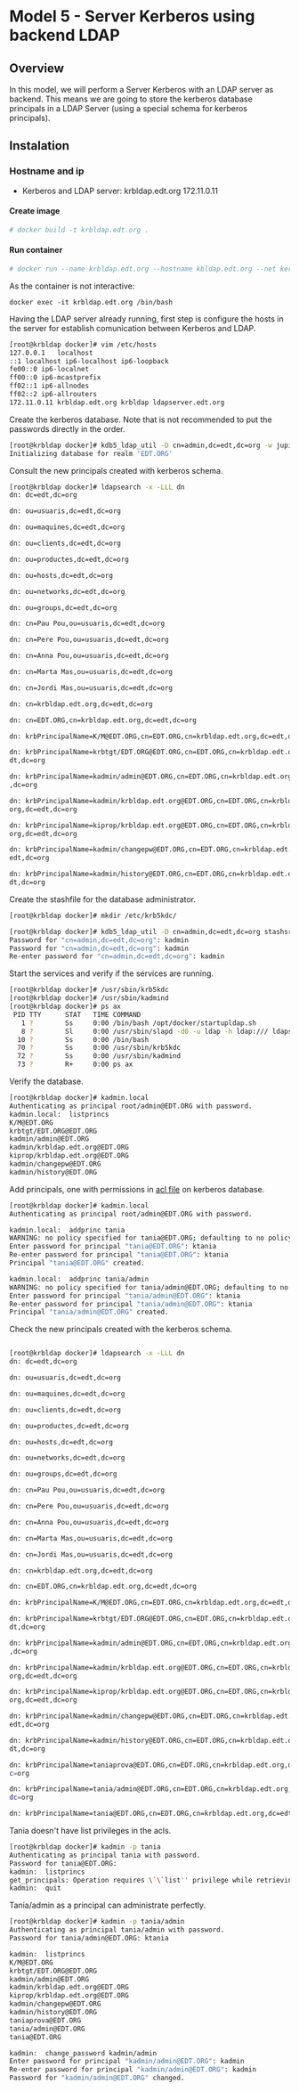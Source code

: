 # Model 5 - Server Kerberos using backend LDAP

## Overview

In this model, we will perform a Server Kerberos with an LDAP server as backend.
This means we are going to store the kerberos database principals in a LDAP Server (using a special schema for kerberos principals).


## Instalation

### Hostname and ip
- Kerberos and LDAP server: krbldap.edt.org 172.11.0.11

#### Create image

 ```bash
 # docker build -t krbldap.edt.org .
 ```
 
#### Run container
 ```bash
 # docker run --name krbldap.edt.org --hostname kbldap.edt.org --net kerberos --ip 172.11.0.11  --privileged -d krbldap.edt.org
 ```

As the container is not interactive:

    docker exec -it krbldap.edt.org /bin/bash


Having the LDAP server already running, first step is configure the hosts in the server for establish comunication between Kerberos and LDAP.

 ```bash
[root@krbldap docker]# vim /etc/hosts
127.0.0.1	localhost
::1	localhost ip6-localhost ip6-loopback
fe00::0	ip6-localnet
ff00::0	ip6-mcastprefix
ff02::1	ip6-allnodes
ff02::2	ip6-allrouters
172.11.0.11	krbldap.edt.org krbldap ldapserver.edt.org
 ```

Create the kerberos database.
Note that is not recommended to put the passwords directly in the order.

 ```bash
[root@krbldap docker]# kdb5_ldap_util -D cn=admin,dc=edt,dc=org -w jupiter create -subtrees dc=edt,dc=org -r EDT.ORG -s -P masterkey
Initializing database for realm 'EDT.ORG'
 ```

Consult the new principals created with kerberos schema.

 ```bash
[root@krbldap docker]# ldapsearch -x -LLL dn
dn: dc=edt,dc=org

dn: ou=usuaris,dc=edt,dc=org

dn: ou=maquines,dc=edt,dc=org

dn: ou=clients,dc=edt,dc=org

dn: ou=productes,dc=edt,dc=org

dn: ou=hosts,dc=edt,dc=org

dn: ou=networks,dc=edt,dc=org

dn: ou=groups,dc=edt,dc=org

dn: cn=Pau Pou,ou=usuaris,dc=edt,dc=org

dn: cn=Pere Pou,ou=usuaris,dc=edt,dc=org

dn: cn=Anna Pou,ou=usuaris,dc=edt,dc=org

dn: cn=Marta Mas,ou=usuaris,dc=edt,dc=org

dn: cn=Jordi Mas,ou=usuaris,dc=edt,dc=org

dn: cn=krbldap.edt.org,dc=edt,dc=org

dn: cn=EDT.ORG,cn=krbldap.edt.org,dc=edt,dc=org

dn: krbPrincipalName=K/M@EDT.ORG,cn=EDT.ORG,cn=krbldap.edt.org,dc=edt,dc=org

dn: krbPrincipalName=krbtgt/EDT.ORG@EDT.ORG,cn=EDT.ORG,cn=krbldap.edt.org,dc=e
 dt,dc=org

dn: krbPrincipalName=kadmin/admin@EDT.ORG,cn=EDT.ORG,cn=krbldap.edt.org,dc=edt
 ,dc=org

dn: krbPrincipalName=kadmin/krbldap.edt.org@EDT.ORG,cn=EDT.ORG,cn=krbldap.edt.
 org,dc=edt,dc=org

dn: krbPrincipalName=kiprop/krbldap.edt.org@EDT.ORG,cn=EDT.ORG,cn=krbldap.edt.
 org,dc=edt,dc=org

dn: krbPrincipalName=kadmin/changepw@EDT.ORG,cn=EDT.ORG,cn=krbldap.edt.org,dc=
 edt,dc=org

dn: krbPrincipalName=kadmin/history@EDT.ORG,cn=EDT.ORG,cn=krbldap.edt.org,dc=e
 dt,dc=org
 ```
 
Create the stashfile for the database administrator.

 ```bash
[root@krbldap docker]# mkdir /etc/krb5kdc/

[root@krbldap docker]# kdb5_ldap_util -D cn=admin,dc=edt,dc=org stashsrvpw -f /etc/krb5kdc/admin.stash cn=admin,dc=edt,dc=org
Password for "cn=admin,dc=edt,dc=org": kadmin
Password for "cn=admin,dc=edt,dc=org": kadmin
Re-enter password for "cn=admin,dc=edt,dc=org": kadmin

 ```

Start the services and verify if the services are running.
 ```bash
[root@krbldap docker]# /usr/sbin/krb5kdc
[root@krbldap docker]# /usr/sbin/kadmind 
[root@krbldap docker]# ps ax
  PID TTY      STAT   TIME COMMAND
    1 ?        Ss     0:00 /bin/bash /opt/docker/startupldap.sh
    8 ?        Sl     0:00 /usr/sbin/slapd -d0 -u ldap -h ldap:/// ldaps:/// ldapi:///
   10 ?        Ss     0:00 /bin/bash
   70 ?        Ss     0:00 /usr/sbin/krb5kdc
   72 ?        Ss     0:00 /usr/sbin/kadmind
   73 ?        R+     0:00 ps ax
 ```

Verify the database.
 ```bash
[root@krbldap docker]# kadmin.local
Authenticating as principal root/admin@EDT.ORG with password.
kadmin.local:  listprincs 
K/M@EDT.ORG
krbtgt/EDT.ORG@EDT.ORG
kadmin/admin@EDT.ORG
kadmin/krbldap.edt.org@EDT.ORG
kiprop/krbldap.edt.org@EDT.ORG
kadmin/changepw@EDT.ORG
kadmin/history@EDT.ORG
 ```

Add principals, one with permissions in [acl file](https://github.com/isx434324/kerberosproject/blob/master/backendLDAP/krbldap.edt.org/kadm5.acl) on kerberos database.

 ```bash
 [root@krbldap docker]# kadmin.local   
Authenticating as principal root/admin@EDT.ORG with password.

kadmin.local:  addprinc tania
WARNING: no policy specified for tania@EDT.ORG; defaulting to no policy
Enter password for principal "tania@EDT.ORG": ktania
Re-enter password for principal "tania@EDT.ORG": ktania
Principal "tania@EDT.ORG" created.

kadmin.local:  addprinc tania/admin
WARNING: no policy specified for tania/admin@EDT.ORG; defaulting to no policy
Enter password for principal "tania/admin@EDT.ORG": ktania
Re-enter password for principal "tania/admin@EDT.ORG": ktania
Principal "tania/admin@EDT.ORG" created.
 ```

Check the new principals created with the kerberos schema.

 ```bash
 
 [root@krbldap docker]# ldapsearch -x -LLL dn
dn: dc=edt,dc=org

dn: ou=usuaris,dc=edt,dc=org

dn: ou=maquines,dc=edt,dc=org

dn: ou=clients,dc=edt,dc=org

dn: ou=productes,dc=edt,dc=org

dn: ou=hosts,dc=edt,dc=org

dn: ou=networks,dc=edt,dc=org

dn: ou=groups,dc=edt,dc=org

dn: cn=Pau Pou,ou=usuaris,dc=edt,dc=org

dn: cn=Pere Pou,ou=usuaris,dc=edt,dc=org

dn: cn=Anna Pou,ou=usuaris,dc=edt,dc=org

dn: cn=Marta Mas,ou=usuaris,dc=edt,dc=org

dn: cn=Jordi Mas,ou=usuaris,dc=edt,dc=org

dn: cn=krbldap.edt.org,dc=edt,dc=org

dn: cn=EDT.ORG,cn=krbldap.edt.org,dc=edt,dc=org

dn: krbPrincipalName=K/M@EDT.ORG,cn=EDT.ORG,cn=krbldap.edt.org,dc=edt,dc=org

dn: krbPrincipalName=krbtgt/EDT.ORG@EDT.ORG,cn=EDT.ORG,cn=krbldap.edt.org,dc=e
 dt,dc=org

dn: krbPrincipalName=kadmin/admin@EDT.ORG,cn=EDT.ORG,cn=krbldap.edt.org,dc=edt
 ,dc=org

dn: krbPrincipalName=kadmin/krbldap.edt.org@EDT.ORG,cn=EDT.ORG,cn=krbldap.edt.
 org,dc=edt,dc=org

dn: krbPrincipalName=kiprop/krbldap.edt.org@EDT.ORG,cn=EDT.ORG,cn=krbldap.edt.
 org,dc=edt,dc=org

dn: krbPrincipalName=kadmin/changepw@EDT.ORG,cn=EDT.ORG,cn=krbldap.edt.org,dc=
 edt,dc=org

dn: krbPrincipalName=kadmin/history@EDT.ORG,cn=EDT.ORG,cn=krbldap.edt.org,dc=e
 dt,dc=org

dn: krbPrincipalName=taniaprova@EDT.ORG,cn=EDT.ORG,cn=krbldap.edt.org,dc=edt,d
 c=org

dn: krbPrincipalName=tania/admin@EDT.ORG,cn=EDT.ORG,cn=krbldap.edt.org,dc=edt,
 dc=org

dn: krbPrincipalName=tania@EDT.ORG,cn=EDT.ORG,cn=krbldap.edt.org,dc=edt,dc=org
 
 ```


Tania doesn't have list privileges in the acls.
 ```bash
 [root@krbldap docker]# kadmin -p tania 
Authenticating as principal tania with password.
Password for tania@EDT.ORG: 
kadmin:  listprincs
get_principals: Operation requires \`\`list'' privilege while retrieving list.
kadmin:  quit
 
 ```

Tania/admin as a principal can administrate perfectly.
 ```bash
 [root@krbldap docker]# kadmin -p tania/admin
Authenticating as principal tania/admin with password.
Password for tania/admin@EDT.ORG: ktania

kadmin:  listprincs
K/M@EDT.ORG
krbtgt/EDT.ORG@EDT.ORG
kadmin/admin@EDT.ORG
kadmin/krbldap.edt.org@EDT.ORG
kiprop/krbldap.edt.org@EDT.ORG
kadmin/changepw@EDT.ORG
kadmin/history@EDT.ORG
taniaprova@EDT.ORG
tania/admin@EDT.ORG
tania@EDT.ORG

kadmin:  change_password kadmin/admin
Enter password for principal "kadmin/admin@EDT.ORG": kadmin
Re-enter password for principal "kadmin/admin@EDT.ORG": kadmin
Password for "kadmin/admin@EDT.ORG" changed.

 ```

